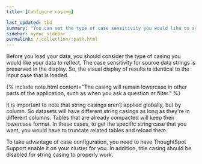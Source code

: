 ```yaml
---
title: [Configure casing]

last_updated: tbd
summary: "You can set the type of case sensitivity you would like to see reflected in the ThoughtSpot display."
sidebar: mydoc_sidebar
permalink: /:collection/:path.html
---
```

Before you load your data, you should consider the type of casing you would like
your data to reflect. The case sensitivity for source data strings is preserved
in the display. So, the visual display of results is identical to the input case
that is loaded.

{% include note.html content="The casing will remain lowercase in other parts of
the application, such as when you ask a question or filter." %}

It is important to note that string casings aren’t applied globally, but by
column. So datasets will have different string casings as long as they're in
different columns. Tables that are already compacted will keep their lowercase
format. In these cases, to get the specific string case that you want,
you would have to truncate related tables and reload them.

To take advantage of case configuration, you need to have ThoughtSpot Support
enable it on your cluster for you. In addition, title casing should be disabled
for string casing to properly work.

